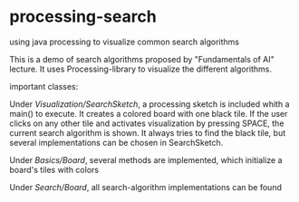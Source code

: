 # processing-search
using java processing to visualize common search algorithms

This is a demo of search algorithms proposed by "Fundamentals of AI" lecture.
It uses Processing-library to visualize the different algorithms.

important classes:

Under *Visualization/SearchSketch*, a processing sketch is included whith a main() to execute.
It creates a colored board with one black tile.
If the user clicks on any other tile and activates visualization by pressing SPACE, the current search algorithm is shown.
It always tries to find the black tile, but several implementations can be chosen in SearchSketch.

Under *Basics/Board*, several methods are implemented, which initialize a board's tiles with colors

Under *Search/Board*, all search-algorithm implementations can be found
